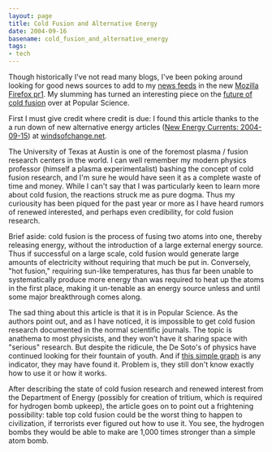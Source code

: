 ```yaml
---
layout: page
title: Cold Fusion and Alternative Energy
date: 2004-09-16
basename: cold_fusion_and_alternative_energy
tags:
- tech
---
```


Though historically I've not read many blogs, I've been poking around looking
for good news sources to add to my [news
feeds](http://www.mozilla.org/products/firefox/live-bookmarks.html) in the new [Mozilla Firefox pr1](http://www.mozilla.org/).
My slumming has turned an interesting piece on the [future
of cold fusion](http://popularmechanics.com/science/research/2004/8/dangerous_science/print.phtml) over at Popular Science.

<!-- truncate -->

First I must give credit where credit is due: I found this article thanks to the
a run down of new alternative energy articles ([New Energy Currents:
2004-09-15](http://windsofchange.net/archives/005514.php)) at [windsofchange.net](http://wwww.windsofchange.net).

The University of Texas at Austin is one of the foremost plasma / fusion
research centers in the world. I can well remember my modern physics professor
(himself a plasma experimentalist) bashing the concept of cold fusion research,
and I'm sure he would have seen it as a complete waste of time and money. While
I can't say that I was particularly keen to learn more about cold fusion, the
reactions struck me as pure dogma. Thus my curiousity has been piqued for the
past year or more as I have heard rumors of renewed interested, and perhaps even
credibility, for cold fusion research.

Brief aside: cold fusion is the process of fusing two atoms into one, thereby
releasing energy, without the introduction of a large external energy source.
Thus if successful on a large scale, cold fusion would generate large amounts of
electricity without requiring that much be put in. Conversely, "hot fusion,"
requiring sun-like temperatures, has thus far been unable to systematically
produce more energy than was required to heat up the atoms in the first place,
making it un-tenable as an energy source unless and until some major
breakthrough comes along.

The sad thing about this article is that it is in Popular Science. As the
authors point out, and as I have noticed, it is impossible to get cold fusion
research documented in the normal scientific journals. The topic is anathema to
most physicists, and they won't have it sharing space with "serious" research.
But despite the ridicule, the De Soto's of physics have continued looking for
their fountain of youth. And if [this
simple graph](http://popularmechanics.com/science/research/2004/8/dangerous_science/images/sb_lg_sb2-1-lg.jpg) is any indicator, they may have found it. Problem is, they
still don't know exactly how to use it or how it works.

After describing the state of cold fusion research and renewed interest from the
Department of Energy (possibly for creation of tritium, which is required for
hydrogen bomb upkeep), the article goes on to point out a frightening
possibility: table top cold fusion could be the worst thing to happen to
civilization, if terrorists ever figured out how to use it. You see, the
hydrogen bombs they would be able to make are 1,000 times stronger than a simple
atom bomb.
